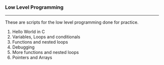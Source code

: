 ### Low Level Programming

---

These are scripts for the low level programming done for practice.

1. Hello World in C
2. Variables, Loops and conditionals
3. Functions and nested loops
4. Debugging
5. More functions and nested loops
6. Pointers and Arrays
